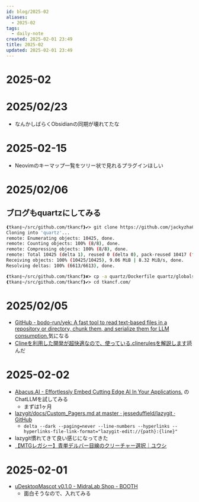 ```yaml
---
id: blog/2025-02
aliases:
  - 2025-02
tags:
  - daily-note
created: 2025-02-01 23:49
title: 2025-02
updated: 2025-02-01 23:49
---
```


# 2025-02

# 2025/02/23

- なんかしばらくObsidianの同期が壊れてたな

# 2025-02-15

- Neovimのキーマップ一覧をツリー状で見れるプラグインほしい

# 2025/02/06

## ブログもquartzにしてみる

```bash
❰tkan❙~/src/github.com/tkancf❱✔≻ git clone https://github.com/jackyzha0/quartz.git
Cloning into 'quartz'...
remote: Enumerating objects: 10425, done.
remote: Counting objects: 100% (8/8), done.
remote: Compressing objects: 100% (8/8), done.
remote: Total 10425 (delta 1), reused 0 (delta 0), pack-reused 10417 (from 2)
Receiving objects: 100% (10425/10425), 9.06 MiB | 8.32 MiB/s, done.
Resolving deltas: 100% (6613/6613), done.
```

```bash
❰tkan❙~/src/github.com/tkancf❱✘≻ cp -a quartz/Dockerfile quartz/globals.d.ts quartz/index.d.ts quartz/package-lock.json quartz/package.json quartz/quartz quartz/quartz.config.ts quartz/quartz.layout.ts quartz/README.md quartz/tsconfig.json tkancf.com/
❰tkan❙~/src/github.com/tkancf❱✔≻ cd tkancf.com/
```


# 2025/02/05

- [GitHub - bodo-run/yek: A fast tool to read text-based files in a repository or directory, chunk them, and serialize them for LLM consumption.](https://github.com/bodo-run/yek)気になる
- [Clineを利用した開発が超快適なので、使っている.clinerulesを解説します](https://zenn.dev/berry_blog/articles/c72564d4d89926)読んだ

# 2025-02-02

- [Abacus.AI - Effortlessly Embed Cutting Edge AI In Your Applications.](https://abacus.ai/) のChatLLMを試してみる
    - まずは1ヶ月
- [lazygit/docs/Custom_Pagers.md at master · jesseduffield/lazygit · GitHub](https://github.com/jesseduffield/lazygit/blob/master/docs/Custom_Pagers.md)
    - `delta --dark --paging=never --line-numbers --hyperlinks --hyperlinks-file-link-format="lazygit-edit://{path}:{line}"`
- lazygit慣れてきて良い感じになってきた
- [【MTGレガシー】青単デルバー目線のクリーチャー選択｜ユウシ](https://note.com/yushi_mtg/n/n667d8e1bb3e7)
# 2025-02-01

- [uDesktopMascot v0.1.0 - MidraLab Shop - BOOTH](https://booth.pm/ja/items/6488588)
    - 面白そうなので、入れてみる

